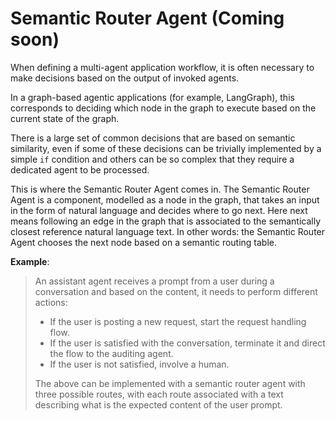 # Semantic Router Agent (Coming soon)

When defining a multi-agent application workflow, it is often necessary to make decisions based on the output of invoked agents.

In a graph-based agentic applications (for example, LangGraph), this corresponds to deciding which node in the graph to execute based on the current state of the graph.

There is a large set of common decisions that are based on semantic similarity, even if some of these decisions can be trivially implemented by a simple `if` condition and others can be so complex that they require a dedicated agent to be processed.

This is where the Semantic Router Agent comes in. The Semantic Router Agent is a component, modelled as a node in the graph, that takes an input in the form of natural language and decides where to go next. Here next means following an edge in the graph that is associated to the semantically closest reference natural language text. In other words: the Semantic Router Agent chooses the next node based on a semantic routing table.

**Example**:

> An assistant agent receives a prompt from a user during a conversation and based on the content, it needs to perform different actions:
> - If the user is posting a new request, start the request handling flow.
> - If the user is satisfied with the conversation, terminate it and direct the flow to the auditing agent.
> - If the user is not satisfied, involve a human.
>
> The above can be implemented with a semantic router agent with three possible routes, with each route associated with a text describing what is the expected content of the user prompt.
